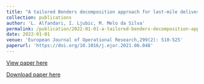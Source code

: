 ```yaml
---
title: "A tailored Benders decomposition approach for last-mile delivery with autonomous robots"
collection: publications
author: 'L. Alfandari, I. Ljubic, M. Melo da Silva'
permalink: /publication/2022-01-01-a-tailored-benders-decomposition-approach-for-last-mile-delivery-with-autonomous-robots
date: 2022-01-01
venue: 'European Journal of Operational Research,299(2): 510-525'
paperurl: 'https://doi.org/10.1016/j.ejor.2021.06.048'
---
```

[View paper here](https://doi.org/10.1016/j.ejor.2021.06.048)

[Download paper here](http://www.optimization-online.org/DB_HTML/2021/03/8279.html)
